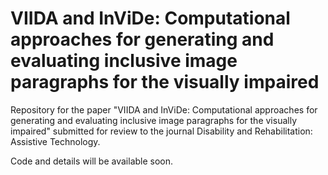 # VIIDA and InViDe: Computational approaches for generating and evaluating inclusive image paragraphs for the visually impaired
Repository for the paper "VIIDA and InViDe: Computational approaches for generating and evaluating inclusive image paragraphs for the visually impaired" submitted for review to the journal Disability and Rehabilitation: Assistive Technology.

Code and details will be available soon.
